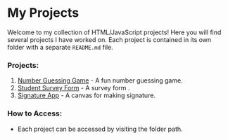 # My Projects

Welcome to my collection of HTML/JavaScript projects! Here you will find several projects I have worked on. Each project is contained in its own folder with a separate `README.md` file.

### Projects:
1. [Number Guessing Game](guessingGame/) - A fun number guessing game.
2. [Student Survey Form](https://github.com/Jagriti-17/JavaScript-Projects/tree/main/student%20survey%20form) - A survey form .
3. [Signature App](signatureApp/) - A canvas for making signature.

### How to Access:
- Each project can be accessed by visiting the folder path.
